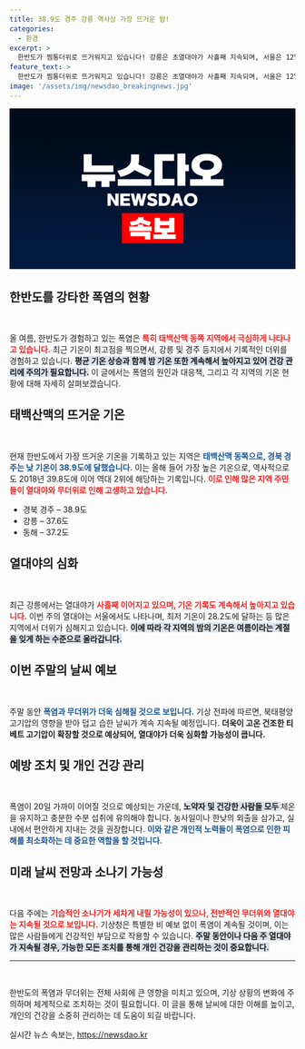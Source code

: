 ```yaml
---
title: 38.9도 경주 강릉 역사상 가장 뜨거운 밤!
categories:
  - 환경
excerpt: >
  한반도가 찜통더위로 뜨거워지고 있습니다! 강릉은 초열대야가 사흘째 지속되며, 서울은 12일째 열대야가 이어지고 있습니다. 이번 주말 폭염이 더욱 심해질 전망이니, 건강 관리에 유의하세요!
feature_text: >
  한반도가 찜통더위로 뜨거워지고 있습니다! 강릉은 초열대야가 사흘째 지속되며, 서울은 12일째 열대야가 이어지고 있습니다. 이번 주말 폭염이 더욱 심해질 전망이니, 건강 관리에 유의하세요!
image: '/assets/img/newsdao_breakingnews.jpg'
---
```


<p><img src="/assets/img/newsdao_breakingnews.jpg" alt="ontimetimes 속보" /></p>

<h2 data-ke-size="size26">한반도를 강타한 폭염의 현황</h2>

<p data-ke-size="size16">&nbsp;</p>

<p>올 여름, 한반도가 경험하고 있는 폭염은 <b><span style="color: #ee2323;">특히 태백산맥 동쪽 지역에서 극심하게 나타나고 있습니다.</span></b> 최근 기온이 최고점을 찍으면서, 강릉 및 경주 등지에서 기록적인 더위를 경험하고 있습니다. <b><span style="background-color: #21538527;">평균 기온 상승과 함께 밤 기온 또한 계속해서 높아지고 있어 건강 관리에 주의가 필요합니다.</span></b> 이 글에서는 폭염의 원인과 대응책, 그리고 각 지역의 기온 현황에 대해 자세히 살펴보겠습니다.</p>

<h2 data-ke-size="size26">태백산맥의 뜨거운 기온</h2>

<p data-ke-size="size16">&nbsp;</p>

<p>현재 한반도에서 가장 뜨거운 기온을 기록하고 있는 지역은 <b><span style="color: #1a5490;">태백산맥 동쪽으로, 경북 경주는 낮 기온이 38.9도에 달했습니다.</span></b> 이는 올해 들어 가장 높은 기온으로, 역사적으로도 2018년 39.8도에 이어 역대 2위에 해당하는 기록입니다. <b><span style="color: #ee2323;">이로 인해 많은 지역 주민들이 열대야와 무더위로 인해 고생하고 있습니다.</span></b></p>

<ul>
<li>경북 경주 – 38.9도</li>
<li>강릉 – 37.6도</li>
<li>동해 – 37.2도</li>
</ul>

<h2 data-ke-size="size26">열대야의 심화</h2>

<p data-ke-size="size16">&nbsp;</p>

<p>최근 강릉에서는 열대야가 <b><span style="color: #ee2323;">사흘째 이어지고 있으며, 기온 기록도 계속해서 높아지고 있습니다.</span></b> 이번 주의 열대야는 서울에서도 나타나며, 최저 기온이 28.2도에 달하는 등 많은 지역에서 더위가 심해지고 있습니다. <b><span style="background-color: #21538527;">이에 따라 각 지역의 밤의 기온은 여름이라는 계절을 잊게 하는 수준으로 올라갑니다.</span></b></p>

<h2 data-ke-size="size26">이번 주말의 날씨 예보</h2>

<p data-ke-size="size16">&nbsp;</p>

<p>주말 동안 <b><span style="color: #1a5490;">폭염과 무더위가 더욱 심해질 것으로 보입니다.</span></b> 기상 전파에 따르면, 북태평양 고기압의 영향을 받아 덥고 습한 날씨가 계속 지속될 예정입니다. <b><span style="ee2323;">더욱이 고온 건조한 티베트 고기압이 확장할 것으로 예상되어, 열대야가 더욱 심화할 가능성이 큽니다.</span></b></p>

<h2 data-ke-size="size26">예방 조치 및 개인 건강 관리</h2>

<p data-ke-size="size16">&nbsp;</p>

<p>폭염이 20일 가까이 이어질 것으로 예상되는 가운데, <b><span style="background-color: #21538527;">노약자 및 건강한 사람들 모두 </span></b>체온을 유지하고 충분한 수분 섭취에 유의해야 합니다. 농사일이나 한낮의 외출을 삼가고, 실내에서 편안하게 지내는 것을 권장합니다. <b><span style="color: #1a5490;">이와 같은 개인적 노력들이 폭염으로 인한 피해를 최소화하는 데 중요한 역할을 할 것입니다.</span></b></p>

<h2 data-ke-size="size26">미래 날씨 전망과 소나기 가능성</h2>

<p data-ke-size="size16">&nbsp;</p>

<p>다음 주에는 <b><span style="color: #ee2323;">기습적인 소나기가 세차게 내릴 가능성이 있으나, 전반적인 무더위와 열대야는 지속될 것으로 보입니다.</span></b> 기상청은 특별한 비 예보 없이 폭염이 계속될 것이며, 이는 많은 사람들에게 건강적인 부담으로 작용할 수 있습니다. <b><span style="background-color: #21538527;">주말 동안이나 다음 주 열대야가 지속될 경우, 가능한 모든 조치를 통해 개인 건강을 관리하는 것이 중요합니다.</span></b></p>

<hr>

<p data-ke-size="size16">&nbsp;</p>

<p>한반도의 폭염과 무더위는 전체 사회에 큰 영향을 미치고 있으며, 기상 상황의 변화에 주의하며 체계적으로 조치하는 것이 필요합니다. 이 글을 통해 날씨에 대한 이해를 높이고, 개인의 건강을 소중히 관리하는 데 도움이 되길 바랍니다. </p>
실시간 뉴스 속보는, <a href="https://newsdao.kr" rel="dofollow">https://newsdao.kr</a>


